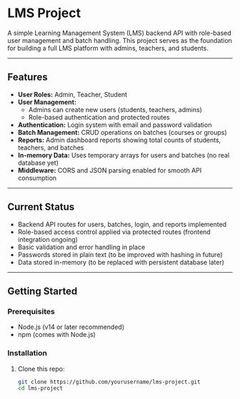# LMS Project

A simple Learning Management System (LMS) backend API with role-based user management and batch handling. This project serves as the foundation for building a full LMS platform with admins, teachers, and students.

---

## Features

- **User Roles:** Admin, Teacher, Student  
- **User Management:**  
  - Admins can create new users (students, teachers, admins)  
  - Role-based authentication and protected routes  
- **Authentication:** Login system with email and password validation  
- **Batch Management:** CRUD operations on batches (courses or groups)  
- **Reports:** Admin dashboard reports showing total counts of students, teachers, and batches  
- **In-memory Data:** Uses temporary arrays for users and batches (no real database yet)  
- **Middleware:** CORS and JSON parsing enabled for smooth API consumption  

---

## Current Status

- Backend API routes for users, batches, login, and reports implemented  
- Role-based access control applied via protected routes (frontend integration ongoing)  
- Basic validation and error handling in place  
- Passwords stored in plain text (to be improved with hashing in future)  
- Data stored in-memory (to be replaced with persistent database later)  

---

## Getting Started

### Prerequisites

- Node.js (v14 or later recommended)  
- npm (comes with Node.js)  

### Installation

1. Clone this repo:  
   ```bash
   git clone https://github.com/yourusername/lms-project.git
   cd lms-project
